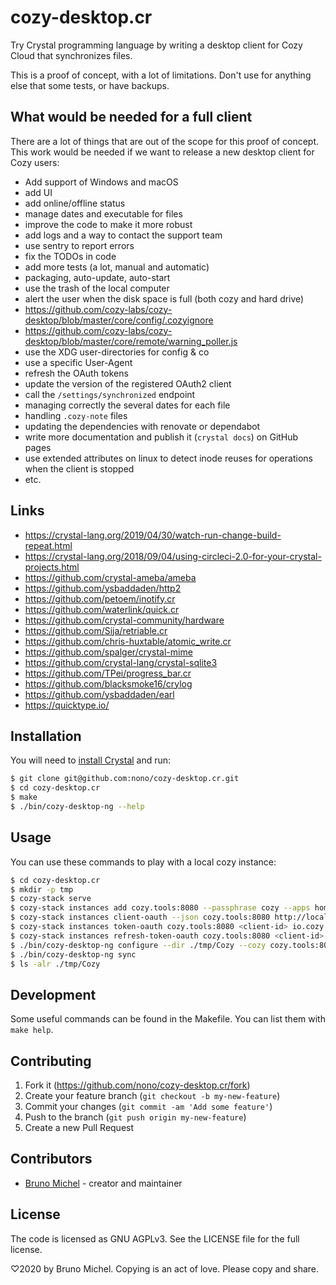 # cozy-desktop.cr

Try Crystal programming language by writing a desktop client for Cozy Cloud
that synchronizes files.

This is a proof of concept, with a lot of limitations. Don't use for anything
else that some tests, or have backups.

## What would be needed for a full client

There are a lot of things that are out of the scope for this proof of concept.
This work would be needed if we want to release a new desktop client for Cozy
users:

- Add support of Windows and macOS
- add UI
- add online/offline status
- manage dates and executable for files
- improve the code to make it more robust
- add logs and a way to contact the support team
- use sentry to report errors
- fix the TODOs in code
- add more tests (a lot, manual and automatic)
- packaging, auto-update, auto-start
- use the trash of the local computer
- alert the user when the disk space is full (both cozy and hard drive)
- https://github.com/cozy-labs/cozy-desktop/blob/master/core/config/.cozyignore
- https://github.com/cozy-labs/cozy-desktop/blob/master/core/remote/warning_poller.js
- use the XDG user-directories for config & co
- use a specific User-Agent
- refresh the OAuth tokens
- update the version of the registered OAuth2 client
- call the `/settings/synchronized` endpoint
- managing correctly the several dates for each file
- handling `.cozy-note` files
- updating the dependencies with renovate or dependabot
- write more documentation and publish it (`crystal docs`) on GitHub pages
- use extended attributes on linux to detect inode reuses for operations when the client is stopped
- etc.

## Links

* https://crystal-lang.org/2019/04/30/watch-run-change-build-repeat.html
* https://crystal-lang.org/2018/09/04/using-circleci-2.0-for-your-crystal-projects.html
* https://github.com/crystal-ameba/ameba
* https://github.com/ysbaddaden/http2
* https://github.com/petoem/inotify.cr
* https://github.com/waterlink/quick.cr
* https://github.com/crystal-community/hardware
* https://github.com/Sija/retriable.cr
* https://github.com/chris-huxtable/atomic_write.cr
* https://github.com/spalger/crystal-mime
* https://github.com/crystal-lang/crystal-sqlite3
* https://github.com/TPei/progress_bar.cr
* https://github.com/blacksmoke16/crylog
* https://github.com/ysbaddaden/earl
* https://quicktype.io/

## Installation

You will need to [install Crystal](https://crystal-lang.org/install/) and run:

```sh
$ git clone git@github.com:nono/cozy-desktop.cr.git
$ cd cozy-desktop.cr
$ make
$ ./bin/cozy-desktop-ng --help
```

## Usage

You can use these commands to play with a local cozy instance:

```sh
$ cd cozy-desktop.cr
$ mkdir -p tmp
$ cozy-stack serve
$ cozy-stack instances add cozy.tools:8080 --passphrase cozy --apps home,store,drive,settings --email foo@cozy.tools --public-name Foo
$ cozy-stack instances client-oauth --json cozy.tools:8080 http://localhost:1234/ 'Cozy Fuse' github.com/nono/cozy-fuse
$ cozy-stack instances token-oauth cozy.tools:8080 <client-id> io.cozy.files
$ cozy-stack instances refresh-token-oauth cozy.tools:8080 <client-id> io.cozy.files
$ ./bin/cozy-desktop-ng configure --dir ./tmp/Cozy --cozy cozy.tools:8080 --token <token>
$ ./bin/cozy-desktop-ng sync
$ ls -alr ./tmp/Cozy
```

## Development

Some useful commands can be found in the Makefile. You can list them with `make
help`.

## Contributing

1. Fork it (<https://github.com/nono/cozy-desktop.cr/fork>)
2. Create your feature branch (`git checkout -b my-new-feature`)
3. Commit your changes (`git commit -am 'Add some feature'`)
4. Push to the branch (`git push origin my-new-feature`)
5. Create a new Pull Request

## Contributors

- [Bruno Michel](https://github.com/nono) - creator and maintainer

## License

The code is licensed as GNU AGPLv3. See the LICENSE file for the full license.

♡2020 by Bruno Michel. Copying is an act of love. Please copy and share.
